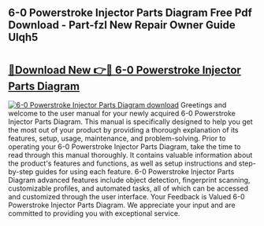## 6-0 Powerstroke Injector Parts Diagram Free Pdf Download - Part-fzI New Repair Owner Guide Ulqh5

# <h2><a href="http://dfqqy3.blite.top/?on=6-0+Powerstroke+Injector+Parts+Diagram">🔗Download New 👉🔴 6-0 Powerstroke Injector Parts Diagram</a></h2>

[![6-0 Powerstroke Injector Parts Diagram download](https://i.imgur.com/lujVjoI.png)](http://dfqqy3.blite.top/?on=6-0+Powerstroke+Injector+Parts+Diagram)
Greetings and welcome to the user manual for your newly acquired 6-0 Powerstroke Injector Parts Diagram. This manual is specifically designed to help you get the most out of your product by providing a thorough explanation of its features, setup, usage, maintenance, and problem-solving. Prior to operating your 6-0 Powerstroke Injector Parts Diagram, take the time to read through this manual thoroughly. It contains valuable information about the product's features and functions, as well as setup instructions and step-by-step guides for using each feature. 6-0 Powerstroke Injector Parts Diagram advanced features include object detection, fingerprint scanning, customizable profiles, and automated tasks, all of which can be accessed and customized through the user interface. Your Feedback is Valued 6-0 Powerstroke Injector Parts Diagram. We appreciate your input and are committed to providing you with exceptional service.
